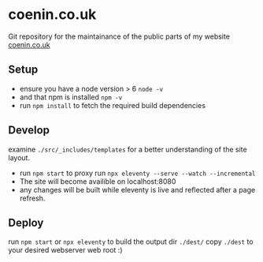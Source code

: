 # coenin.co.uk

Git repository for the maintainance of the public parts of my website 
[coenin.co.uk](https://www.coenin.co.uk)

## Setup
- ensure you have a node version > 6 `node -v` 
- and that npm is installed `npm -v`
- run `npm install` to fetch the required build dependencies

## Develop
examine `./src/_includes/templates` for a better understanding of the site layout.
- run `npm start` to proxy run `npx eleventy --serve --watch --incremental`
- The site will become availible on localhost:8080
- any changes will be built while eleventy is live and reflected after a page refresh.

## Deploy
run `npm start` or `npx eleventy` to build the output dir `./dest/`
copy `./dest` to your desired webserver web root :) 
